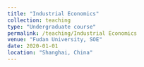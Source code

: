 ```yaml
---
title: "Industrial Economics"
collection: teaching
type: "Undergraduate course"
permalink: /teaching/Industrial Economics
venue: "Fudan University, SOE"
date: 2020-01-01
location: "Shanghai, China"
---
```

